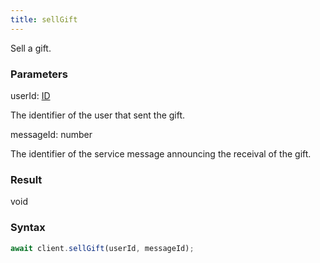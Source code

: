 ```yaml
---
title: sellGift
---
```


Sell a gift.


### Parameters 

<div class="flex flex-col gap-3"><div><div class="font-mono" id="p_userId" data-anchor><span class="font-bold">userId</span><span class="opacity-50">:</span> <a href="/types/id"  >ID</a></div><div class="pl-3"><div class="no-margin">

The identifier of the user that sent the gift.

</div></div></div><div><div class="font-mono" id="p_messageId" data-anchor><span class="font-bold">messageId</span><span class="opacity-50">:</span> <span>number</span></div><div class="pl-3"><div class="no-margin">

The identifier of the service message announcing the receival of the gift.

</div></div></div></div>

### Result 

<div class="font-mono"><span>void</span></div>

### Syntax

```ts
await client.sellGift(userId, messageId);
```



